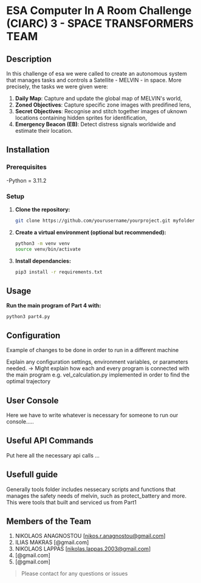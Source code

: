 # ESA Computer In A Room Challenge (CIARC) 3 - SPACE TRANSFORMERS TEAM

## Description
In this challenge of esa we were called to create an autonomous system that manages tasks and controls a Satellite - MELVIN - in space. More precisely, the tasks we were given were:
1. **Daily Map**: Capture and update the global map of MELVIN's world, 
2. **Zoned Objectives**: Capture specific zone images with predifined lens,
3. **Secret Objectives**: Recognise and stitch together images of uknown locations containing hidden sprites for identification,
4. **Emergency Beacon (EB)**: Detect distress signals worldwide and estimate their location.


## Installation
### Prerequisites
-Python = 3.11.2

### Setup
1. **Clone the repository:**
    ```sh 
    git clone https://github.com/yourusername/yourproject.git myfolder 

2. **Create a virtual environment (optional but recommended):**
    ```sh
    python3 -m venv venv
    source venv/bin/activate

3. **Install dependancies:**
    ```sh
    pip3 install -r requirements.txt


## Usage
**Run the main program of Part 4 with:**

    python3 part4.py


## Configuration
Example of changes to be done in order to run in a different machine

Explain any configuration settings, environment variables, or parameters needed.
-> Might explain how each and every program is connected with the main program 
e.g. vel_calculation.py implemented in order to find the optimal trajectory 


## User Console
Here we have to write whatever is necessary for someone to run our console.....


## Useful API Commands
Put here all the necessary api calls ...

## Usefull guide
Generally tools folder includes nessecary scripts and functions that manages the safety needs of melvin, such as protect_battery and more. This were tools that built and serviced us from Part1


## Members of the Team 
1. NIKOLAOS ANAGNOSTOU [nikos.r.anagnostou@gmail.com]
2. ILIAS MAKRAS [@gmail.com]
3. NIKOLAOS LAPPAS [nikolas.lappas.2003@gmail.com]
4. [@gmail.com]
5. [@gmail.com]

>Please contact for any questions or issues




